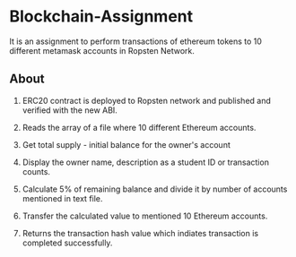 # Blockchain-Assignment
It is an assignment to perform transactions of ethereum tokens to 10 different metamask accounts in Ropsten Network.

## About ##

1. ERC20 contract is deployed to Ropsten network and published and verified with the new ABI. 

2. Reads the array of a file where 10 different Ethereum accounts. 

3. Get total supply - initial balance for the owner's account

4. Display the owner name, description as a student ID or transaction counts. 

5. Calculate 5% of remaining balance and divide it by number of accounts mentioned in text file. 

6. Transfer the calculated value to mentioned 10 Ethereum accounts. 

7. Returns the transaction hash value which indiates transaction is completed successfully. 

